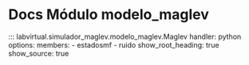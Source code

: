 # Docs Módulo modelo_maglev

::: labvirtual.simulador_maglev.modelo_maglev.Maglev
    handler: python
    options:
        members:
            - estadosmf
            - ruido
        show_root_heading: true
        show_source: true
